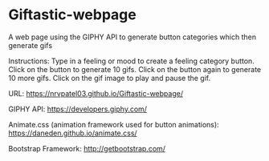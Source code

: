 # Giftastic-webpage
A web page using the GIPHY API to generate button categories which then generate gifs

Instructions:
Type in a feeling or mood to create a feeling category button. Click on the button to generate 10 gifs. Click on the button again to generate 10 more gifs. Click on the gif image to play and pause the gif.

URL: https://nrvpatel03.github.io/Giftastic-webpage/

GIPHY API:
https://developers.giphy.com/

Animate.css (animation framework used for button animations):
https://daneden.github.io/animate.css/

Bootstrap Framework:
http://getbootstrap.com/

